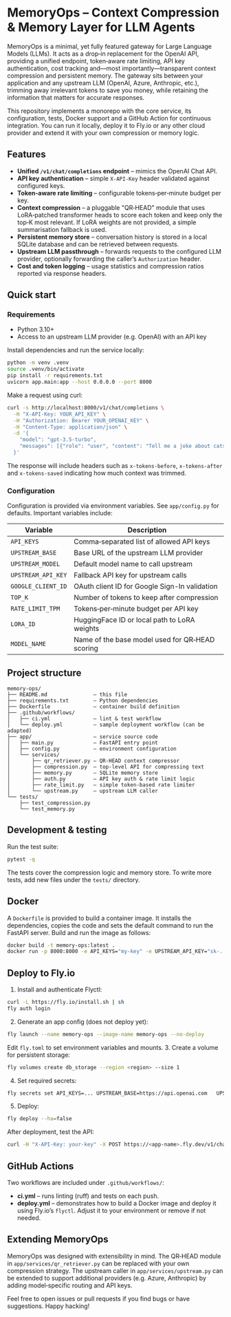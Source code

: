 # MemoryOps – Context Compression & Memory Layer for LLM Agents

MemoryOps is a minimal, yet fully featured gateway for Large Language Models (LLMs).
It acts as a drop‑in replacement for the OpenAI API, providing a unified endpoint,
token‑aware rate limiting, API key authentication, cost tracking and—most
importantly—transparent context compression and persistent memory.  The
gateway sits between your application and any upstream LLM (OpenAI, Azure,
Anthropic, etc.), trimming away irrelevant tokens to save you money, while
retaining the information that matters for accurate responses.

This repository implements a monorepo with the core service, its configuration,
tests, Docker support and a GitHub Action for continuous integration.  You can
run it locally, deploy it to Fly.io or any other cloud provider and extend it
with your own compression or memory logic.

## Features

* **Unified `/v1/chat/completions` endpoint** – mimics the OpenAI Chat API.
* **API key authentication** – simple `X‑API‑Key` header validated against
  configured keys.
* **Token‑aware rate limiting** – configurable tokens‑per‑minute budget per key.
* **Context compression** – a pluggable "QR‑HEAD" module that uses
  LoRA‑patched transformer heads to score each token and keep only the
  top‑K most relevant.  If LoRA weights are not provided, a simple
  summarisation fallback is used.
* **Persistent memory store** – conversation history is stored in a local
  SQLite database and can be retrieved between requests.
* **Upstream LLM passthrough** – forwards requests to the configured LLM
  provider, optionally forwarding the caller’s `Authorization` header.
* **Cost and token logging** – usage statistics and compression ratios
  reported via response headers.

## Quick start

### Requirements

* Python 3.10+
* Access to an upstream LLM provider (e.g. OpenAI) with an API key

Install dependencies and run the service locally:

```bash
python -m venv .venv
source .venv/bin/activate
pip install -r requirements.txt
uvicorn app.main:app --host 0.0.0.0 --port 8000
```

Make a request using curl:

```bash
curl -s http://localhost:8000/v1/chat/completions \
  -H "X-API-Key: YOUR_API_KEY" \
  -H "Authorization: Bearer YOUR_OPENAI_KEY" \
  -H "Content-Type: application/json" \
  -d '{
    "model": "gpt-3.5-turbo", 
    "messages": [{"role": "user", "content": "Tell me a joke about cats."}]
  }'
```

The response will include headers such as `x-tokens-before`, `x-tokens-after`
and `x-tokens-saved` indicating how much context was trimmed.

### Configuration

Configuration is provided via environment variables.  See
`app/config.py` for defaults.  Important variables include:

| Variable             | Description                                          |
|----------------------|------------------------------------------------------|
| `API_KEYS`           | Comma‑separated list of allowed API keys             |
| `UPSTREAM_BASE`      | Base URL of the upstream LLM provider                |
| `UPSTREAM_MODEL`     | Default model name to call upstream                  |
| `UPSTREAM_API_KEY`   | Fallback API key for upstream calls                  |
| `GOOGLE_CLIENT_ID`   | OAuth client ID for Google Sign-In validation         |
| `TOP_K`              | Number of tokens to keep after compression           |
| `RATE_LIMIT_TPM`     | Tokens‑per‑minute budget per API key                 |
| `LORA_ID`            | HuggingFace ID or local path to LoRA weights         |
| `MODEL_NAME`         | Name of the base model used for QR‑HEAD scoring      |

## Project structure

```
memory-ops/
├── README.md               – this file
├── requirements.txt        – Python dependencies
├── Dockerfile              – container build definition
├── .github/workflows/
│   ├── ci.yml              – lint & test workflow
│   └── deploy.yml          – sample deployment workflow (can be adapted)
├── app/                    – service source code
│   ├── main.py             – FastAPI entry point
│   ├── config.py           – environment configuration
│   └── services/
│       ├── qr_retriever.py – QR‑HEAD context compressor
│       ├── compression.py  – top‑level API for compressing text
│       ├── memory.py       – SQLite memory store
│       ├── auth.py         – API key auth & rate limit logic
│       ├── rate_limit.py   – simple token‑based rate limiter
│       └── upstream.py     – upstream LLM caller
└── tests/
    ├── test_compression.py
    └── test_memory.py
```

## Development & testing

Run the test suite:

```bash
pytest -q
```

The tests cover the compression logic and memory store.  To
write more tests, add new files under the `tests/` directory.

## Docker

A `Dockerfile` is provided to build a container image.  It installs
the dependencies, copies the code and sets the default command to run
the FastAPI server.  Build and run the image as follows:

```bash
docker build -t memory-ops:latest .
docker run -p 8000:8000 -e API_KEYS="my-key" -e UPSTREAM_API_KEY="sk-..." memory-ops:latest
```

## Deploy to Fly.io

1. Install and authenticate Flyctl:
```bash
curl -L https://fly.io/install.sh | sh
fly auth login
```
2. Generate an app config (does not deploy yet):
```bash
fly launch --name memory-ops --image-name memory-ops --no-deploy
```
Edit `fly.toml` to set environment variables and mounts.
3. Create a volume for persistent storage:
```bash
fly volumes create db_storage --region <region> --size 1
```
4. Set required secrets:
```bash
fly secrets set API_KEYS=... UPSTREAM_BASE=https://api.openai.com   UPSTREAM_API_KEY=... GOOGLE_CLIENT_ID=...
```
5. Deploy:
```bash
fly deploy --ha=false
```
After deployment, test the API:
```bash
curl -H "X-API-Key: your-key" -X POST https://<app-name>.fly.dev/v1/chat/completions   -H "Content-Type: application/json"   -d '{"model":"gpt-4o-mini","messages":[{"role":"user","content":"Hello"}]}'
```

## GitHub Actions

Two workflows are included under `.github/workflows/`:

* **ci.yml** – runs linting (ruff) and tests on each push.
* **deploy.yml** – demonstrates how to build a Docker image and deploy it
  using Fly.io’s `flyctl`.  Adjust it to your environment or remove if not
  needed.

## Extending MemoryOps

MemoryOps was designed with extensibility in mind.  The QR‑HEAD module in
`app/services/qr_retriever.py` can be replaced with your own compression
strategy.  The upstream caller in `app/services/upstream.py` can be
extended to support additional providers (e.g. Azure, Anthropic) by
adding model‑specific routing and API keys.

Feel free to open issues or pull requests if you find bugs or have
suggestions.  Happy hacking!